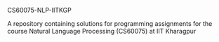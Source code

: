 CS60075-NLP-IITKGP

A repository containing solutions for programming assignments for the course Natural Language Processing (CS60075) at IIT Kharagpur
